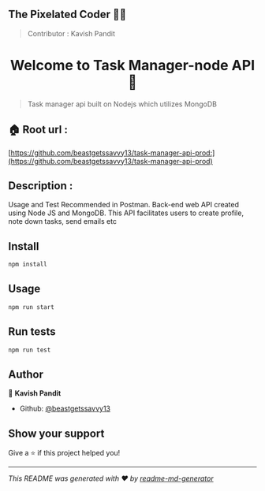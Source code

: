 ## The Pixelated Coder  :man_technologist:

> Contributor : Kavish Pandit 

<h1 align="center">Welcome to Task Manager-node API 👋</h1>

> Task manager api built on Nodejs which utilizes MongoDB

## 🏠 Root url :
[https://github.com/beastgetssavvy13/task-manager-api-prod:](https://github.com/beastgetssavvy13/task-manager-api-prod)<br>

## Description :
Usage and Test Recommended in Postman. Back-end web API created using Node JS and MongoDB. This API facilitates users to create profile, note down tasks, send emails etc

## Install

```sh
npm install
```

## Usage

```sh
npm run start
```

## Run tests

```sh
npm run test
```

## Author

👤 **Kavish Pandit**

* Github: [@beastgetssavvy13](https://github.com/beastgetssavvy13)

## Show your support

Give a ⭐️ if this project helped you!

***
_This README was generated with ❤️ by [readme-md-generator](https://github.com/beastgetssavvy13/task-manager-api-prod)_
